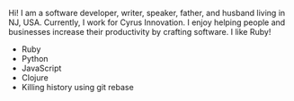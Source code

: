 Hi! I am a software developer, writer, speaker, father, and husband living in NJ, USA. Currently, I work for Cyrus Innovation. I enjoy helping people and businesses increase their productivity by crafting software. I like Ruby!

* Ruby
* Python
* JavaScript
* Clojure
* Killing history using git rebase
